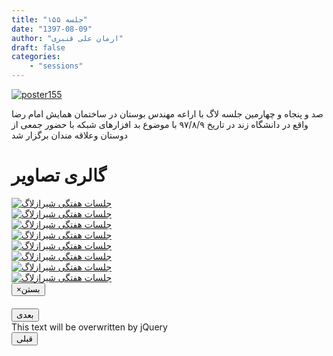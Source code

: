 ```yaml
---
title: "جلسه ۱۵۵"
date: "1397-08-09"
author: "ارمان علی قنبری"
draft: false
categories:
    - "sessions"
---
```

[![poster155](../../img/posters/poster155.jpg)](../../img/poster155.png)
  
صد و پنجاه و چهارمین جلسه لاگ با اراعه مهندس بوستان در ساختمان همایش امام رضا واقع در دانشگاه زند در تاریخ ۹۷/۸/۹ با موضوع بد افزارهای شبکه با حضور جمعی از دوستان وعلاقه مندان برگزار شد   

<div class="row">
    <div class="col-lg-12">
        <h1 class="page-header">گالری تصاویر</h1>    
            <div class="col-lg-4 col-md-4 col-xs-6 thumb">
            <a class="thumbnail" href="#" data-image-id="" data-toggle="modal" data-title="نشست هفتگی شیرازلاگ با حضور جمعی از دوستان" data-caption="" data-image="../../img/a1.jpg" data-target="#image-gallery">
              <img class="img-responsive" src="../../img/a1.jpg" 
              alt="جلسات هفتگی شیرازلاگ">
            </a>
        </div>
            <div class="col-lg-4 col-md-4 col-xs-6 thumb">
            <a class="thumbnail" href="#" data-image-id="" data-toggle="modal" data-title="نشست هفتگی شیرازلاگ با حضور جمعی از دوستان" data-caption="" data-image="../../img/a2.jpg" data-target="#image-gallery">
                <img class="img-responsive" src="../../img/a2.jpg" 
                alt="جلسات هفتگی شیرازلاگ">
            </a>
        </div>
            <div class="col-lg-4 col-md-4 col-xs-6 thumb">
            <a class="thumbnail" href="#" data-image-id="" data-toggle="modal" data-title="نشست هفتگی شیرازلاگ با حضور جمعی از دوستان" data-caption="" data-image="../..//img/a3.jpg" data-target="#image-gallery">
                <img class="img-responsive" src="../..//img/a3.jpg" 
                alt="جلسات هفتگی شیرازلاگ">
            </a>
        </div>
        <div class="col-lg-4 col-md-4 col-xs-6 thumb">
        <a class="thumbnail" href="#" data-image-id="" data-toggle="modal" data-title="نشست هفتگی شیرازلاگ با حضور جمعی از دوستان" data-caption="" data-image="../..//img/a4.jpg" data-target="#image-gallery">
          <img class="img-responsive" src="../../img/a4.jpg" 
          alt="جلسات هفتگی شیرازلاگ">
        </a>
    </div>
        <div class="col-lg-4 col-md-4 col-xs-6 thumb">
        <a class="thumbnail" href="#" data-image-id="" data-toggle="modal" data-title="نشست هفتگی شیرازلاگ با حضور جمعی از دوستان" data-caption="" data-image="../../img/a5.jpg" data-target="#image-gallery">
          <img class="img-responsive" src="../../img/a5.jpg" 
          alt="جلسات هفتگی شیرازلاگ">
        </a>
  </div>
        <div class="col-lg-4 col-md-4 col-xs-6 thumb">
        <a class="thumbnail" href="#" data-image-id="" data-toggle="modal" data-title="نشست هفتگی شیرازلاگ با حضور جمعی از دوستان" data-caption="" data-image="../../img/a6.jpg" data-target="#image-gallery">
          <img class="img-responsive" src="../../img/a6.jpg" 
          alt="جلسات هفتگی شیرازلاگ">
        </a>
</div>
        <div class="col-lg-4 col-md-4 col-xs-6 thumb">
        <a class="thumbnail" href="#" data-image-id="" data-toggle="modal" data-title="نشست هفتگی شیرازلاگ با حضور جمعی از دوستان" data-caption="" data-image="../../img/a7.jpg" data-target="#image-gallery">
          <img class="img-responsive" src="../../img/a7.jpg" 
          alt="جلسات هفتگی شیرازلاگ">
        </a>
</div>
        <div class="col-lg-4 col-md-4 col-xs-6 thumb">
        <a class="thumbnail" href="#" data-image-id="" data-toggle="modal" data-title="نشست هفتگی شیرازلاگ با حضور جمعی از دوستان" data-caption="" data-image="../../img/a8.jpg" data-target="#image-gallery">
          <img class="img-responsive" src="../../img/a8.jpg" 
          alt="جلسات هفتگی شیرازلاگ">
   </a>
</div>

<div class="modal fade" id="image-gallery" tabindex="-1" role="dialog" aria-labelledby="myModalLabel" aria-hidden="true">
    <div class="modal-dialog">
        <div class="modal-content">
            <div class="modal-header">
                <button type="button" class="close" data-dismiss="modal"><span aria-hidden="true">×</span><span class="sr-only">بستن</span></button>
                <h4 class="modal-title" id="image-gallery-title"></h4>
            </div>
            <div class="modal-body">
                <img id="image-gallery-image" class="img-responsive" src="">
            </div>
            <div class="modal-footer">
                <div class="col-md-2">
                    <button type="button" class="btn btn-primary" id="show-previous-image">بعدی</button>
                </div>
                <div class="col-md-8 text-justify" id="image-gallery-caption">
                    This text will be overwritten by jQuery
                </div>
                <div class="col-md-2">
                    <button type="button" id="show-next-image" class="btn btn-default">قبلی</button>
                </div>
            </div>
        </div>
    </div>
</div>





